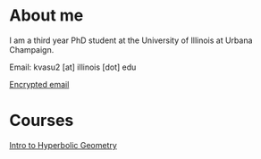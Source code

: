 # About me

I am a third year PhD student at the University of Illinois at Urbana Champaign.

Email: kvasu2 [at] illinois [dot] edu

[Encrypted email](enc_contact.html)

# Courses


[Intro to Hyperbolic Geometry](https://k3iseries.github.io/homepage/2020-HG/course.html)
